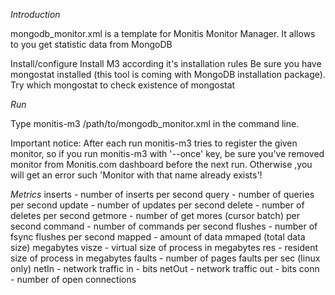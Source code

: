 *Introduction*

   mongodb_monitor.xml is a template for Monitis Monitor Manager. 
   It allows to you get statistic data from MongoDB
   
   Install/configure
   Install M3 according it's installation rules
   Be sure you have mongostat installed (this tool is coming with MongoDB installation package).
   Try which mongostat to check existence of mongostat

*Run*

   Type monitis-m3 /path/to/mongodb_monitor.xml<Return> in the command line.

   Important notice: After each run monitis-m3 tries to register the given monitor, so if you run monitis-m3 with '--once' key, be sure you've removed 
   monitor from Monitis.com dashboard before the next run.
   Otherwise ,you will get an error such 'Monitor with that name already exists'!

*Metrics*
      inserts      - number of inserts per second
      query        - number of queries per second
      update       - number of updates per second
      delete       - number of deletes per second
      getmore      - number of get mores (cursor batch) per second
      command      - number of commands per second
      flushes      - number of fsync flushes per second
      mapped       - amount of data mmaped (total data size) megabytes
      visze        - virtual size of process in megabytes
      res          - resident size of process in megabytes
      faults       - number of pages faults per sec (linux only)
      netIn        - network traffic in - bits
      netOut       - network traffic out - bits
      conn         - number of open connections
